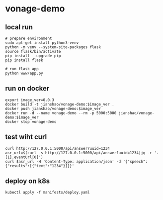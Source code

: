 # vonage-demo

## local run
~~~ shell
# prepare environment
sudo apt-get install python3-venv
python -m venv --system-site-packages flask
source flask/bin/activate
pip install --upgrade pip
pip install flask

# run flask app
python www/app.py
~~~

## run on docker
~~~ shell
export image_ver=0.0.3
docker build -t jianshao/vonage-demo:$image_ver .
docker push jianshao/vonage-demo:$image_ver
docker run -d --name vonage-demo --rm -p 5000:5000 jianshao/vonage-demo:$image_ver
docker stop vonage-demo
~~~

## test wiht curl
~~~ shell
curl http://127.0.0.1:5000/api/answer?uuid=1234
asr_url=$(curl -s http://127.0.0.1:5000/api/answer?uuid=1234|jq -r '.[1].eventUrl[0]')
curl $asr_url -H 'Content-Type: application/json' -d '{"speech":{"results":[{"text":"1234"}]}}'
~~~

## deploy on k8s
~~~ shell
kubectl apply -f manifests/deploy.yaml
~~~